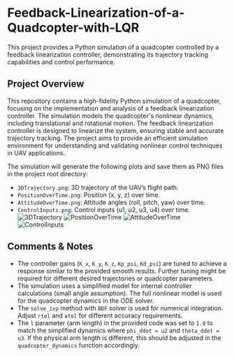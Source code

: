 # Feedback-Linearization-of-a-Quadcopter-with-LQR
This project provides a Python simulation of a quadcopter controlled by a feedback linearization controller, demonstrating its trajectory tracking capabilities and control performance.

## Project Overview
This repository contains a high-fidelity Python simulation of a quadcopter, focusing on the implementation and analysis of a feedback linearization controller. The simulation models the quadcopter's nonlinear dynamics, including translational and rotational motion. The feedback linearization controller is designed to linearize the system, ensuring stable and accurate trajectory tracking. The project aims to provide an efficient simulation environment for understanding and validating nonlinear control techniques in UAV applications.

The simulation will generate the following plots and save them as PNG files in the project root directory:
-   `3DTrajectory.png`: 3D trajectory of the UAV’s flight path.
-   `PositionOverTime.png`: Position (x, y, z) over time.
-   `AttitudeOverTime.png`: Attitude angles (roll, pitch, yaw) over time.
-   `ControlInputs.png`: Control inputs (u1, u2, u3, u4) over time.
![3DTrajectory](https://github.com/user-attachments/assets/f859bdc6-ea7b-4c50-9c07-749148f42a1b)
![PositionOverTime](https://github.com/user-attachments/assets/7781571b-0dfd-41e8-8f48-0e0f356c7423)
![AttitudeOverTime](https://github.com/user-attachments/assets/ba0ceab4-fcbb-42e8-84d2-9fe90c2ef6b1)
![ControlInputs](https://github.com/user-attachments/assets/b2a72627-1b6c-4c55-9949-e84efe3a6180)

## Comments & Notes
- The controller gains (`K_x`, `K_y`, `K_z`, `Kp_psi`, `Kd_psi`) are tuned to achieve a response similar to the provided smooth results. Further tuning might be required for different desired trajectories or quadcopter parameters.
- The simulation uses a simplified model for internal controller calculations (small angle assumption). The full nonlinear model is used for the quadcopter dynamics in the ODE solver.
- The `solve_ivp` method with `BDF` solver is used for numerical integration. Adjust `rtol` and `atol` for different accuracy requirements.
- The `l` parameter (arm length) in the provided code was set to `1.0` to match the simplified dynamics where `phi_ddot = u2` and `theta_ddot = u3`. If the physical arm length is different, this should be adjusted in the `quadcopter_dynamics` function accordingly.

